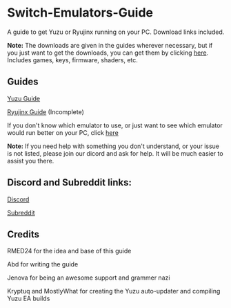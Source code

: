 # Switch-Emulators-Guide
A guide to get Yuzu or Ryujinx running on your PC. Download links included.

**Note:** The downloads are given in the guides wherever necessary, but if you just want to get the downloads, you can get them by clicking [here](https://github.com/Abd-007/Switch-Emulators-Guide/blob/main/Links.md). Includes games, keys, firmware, shaders, etc.

## Guides

[Yuzu Guide](https://github.com/Abd-007/Switch-Emulators-Guide/blob/main/Yuzu.md)

[Ryujinx Guide](https://github.com/Abd-007/Switch-Emulators-Guide/blob/main/Ryujinx.md) (Incomplete)

If you don't know which emulator to use, or just want to see which emulator would run better on your PC, click [here](https://github.com/Abd-007/Switch-Emulators-Guide/blob/main/Selection/OS.md)

**Note:** If you need help with something you don't understand, or your issue is not listed, please join our dicord and ask for help. It will be much easier to assist you there.

## Discord and Subreddit links:

[Discord](https://discord.gg/NF38g3ENVc)

[Subreddit](https://www.reddit.com/r/NewYuzuPiracy/)

## Credits

RMED24 for the idea and base of this guide

Abd for writing the guide

Jenova for being an awesome support and grammer nazi

Kryptuq and MostlyWhat for creating the Yuzu auto-updater and compiling Yuzu EA builds
